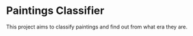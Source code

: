 # Paintings Classifier

This project aims to classify paintings and find out from what era they are.
